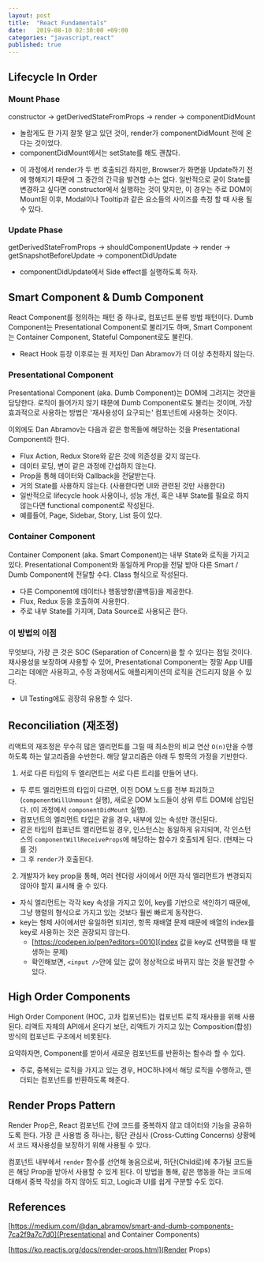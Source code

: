 ```yaml
---
layout: post
title:  "React Fundamentals"
date:   2019-08-10 02:30:00 +09:00
categories: "javascript,react"
published: true
---
```


## Lifecycle In Order

### Mount Phase
constructor -> getDerivedStateFromProps -> render -> componentDidMount

* 놀랍게도 한 가지 잘못 알고 있던 것이, render가 componentDidMount 전에 온다는 것이었다.
* componentDidMount에서는 setState를 해도 괜찮다.
- 이 과정에서 render가 두 번 호출되긴 하지만, Browser가 화면을 Update하기 전에 행해지기 때문에 그 중간의 간극을 발견할 수는 없다. 일반적으로 굳이 State를 변경하고 싶다면 constructor에서 실행하는 것이 맞지만, 이 경우는 주로 DOM이 Mount된 이후, Modal이나 Tooltip과 같은 요소들의 사이즈를 측정 할 때 사용 될 수 있다. 

### Update Phase
getDerivedStateFromProps -> shouldComponentUpdate -> render -> getSnapshotBeforeUpdate -> componentDidUpdate

* componentDidUpdate에서 Side effect를 실행하도록 하자.

## Smart Component & Dumb Component

React Component를 정의하는 패턴 중 하나로, 컴포넌트 분류 방법 패턴이다. Dumb Component는 Presentational Component로 불리기도 하며, Smart Component는 Container Component, Stateful Component로도 불린다.
* React Hook 등장 이후로는 원 저자인 Dan Abramov가 더 이상 추천하지 않는다.

### Presentational Component

Presentational Component (aka. Dumb Component)는 DOM에 그려지는 것만을 담당한다. 로직이 들어가지 않기 때문에 Dumb Component로도 불리는 것이며, 가장 효과적으로 사용하는 방법은 '재사용성이 요구되는' 컴포넌트에 사용하는 것이다.

이외에도 Dan Abramov는 다음과 같은 항목들에 해당하는 것을 Presentational Component라 한다.
* Flux Action, Redux Store와 같은 것에 의존성을 갖지 않는다.
* 데이터 로딩, 변이 같은 과정에 간섭하지 않는다.
* Prop을 통해 데이터와 Callback을 전달받는다.
* 거의 State를 사용하지 않는다. (사용한다면 UI와 관련된 것만 사용한다)
* 일반적으로 lifecycle hook 사용이나, 성능 개선, 혹은 내부 State를 필요로 하지 않는다면 functional component로 작성된다.
* 예를들어, Page, Sidebar, Story, List 등이 있다.

### Container Component

Container Component (aka. Smart Component)는 내부 State와 로직을 가지고 있다. Presentational Component와 동일하게 Prop을 전달 받아 다른 Smart / Dumb Component에 전달할 수다. Class 형식으로 작성된다.

* 다른 Component에 데이터나 행동방향(콜백등)을 제공한다.
* Flux, Redux 등을 호출하여 사용한다.
* 주로 내부 State를 가지며, Data Source로 사용되곤 한다.


### 이 방법의 이점

무엇보다, 가장 큰 것은 SOC (Separation of Concern)을 할 수 있다는 점일 것이다.
재사용성을 보장하며 사용할 수 있어, Presentational Component는 정말 App UI를 그리는 데에만 사용하고, 수정 과정에서도 애플리케이션의 로직을 건드리지 않을 수 있다.

* UI Testing에도 굉장히 유용할 수 있다.

## Reconciliation (재조정)

리액트의 재조정은 무수히 많은 엘리먼트를 그릴 때 최소한의 비교 연산 `O(n)`만을 수행하도록 하는 알고리즘을 수반한다. 해당 알고리즘은 아래 두 항목의 가정을 기반한다.

1. 서로 다른 타입의 두 엘리먼트는 서로 다른 트리를 만들어 낸다.
- 두 루트 엘리먼트의 타입이 다르면, 이전 DOM 노드를 전부 파괴하고 (`componentWillUnmount` 실행), 새로운 DOM 노드들이 상위 루트 DOM에 삽입된다. (이 과정에서 `componentDidMount` 실행).
- 컴포넌트의 엘리먼트 타입은 같을 경우, 내부에 있는 속성만 갱신된다.
- 같은 타입의 컴포넌트 엘리먼트일 경우, 인스턴스는 동일하게 유지되며, 각 인스턴스의 `componentWillReceiveProps`에 해당하는 함수가 호출되게 된다. (현재는 다를 것)
- 그 후 `render`가 호출된다.

2. 개발자가 key prop을 통해, 여러 렌더링 사이에서 어떤 자식 엘리먼트가 변경되지 않아야 할지 표시해 줄 수 있다.
- 자식 엘리먼트는 각각 key 속성을 가지고 있어, key를 기반으로 색인하기 때문에, 그냥 행렬의 형식으로 가지고 있는 것보다 훨씬 빠르게 동작한다. 
- key는 형제 사이에서만 유일하면 되지만, 항목 재배열 문제 때문에 배열의 index를 key로 사용하는 것은 권장되지 않는다.
  - [https://codepen.io/pen?editors=0010](index 값을 key로 선택했을 때 발생하는 문제)
  - 확인해보면, `<input />`안에 있는 값이 정상적으로 바뀌지 않는 것을 발견할 수 있다.


## High Order Components

High Order Component (HOC, 고차 컴포넌트)는 컴포넌트 로직 재사용을 위해 사용된다. 리액트 자체의 API에서 온다기 보단, 리액트가 가지고 있는 Composition(합성) 방식의 컴포넌트 구조에서 비롯된다.

요약하자면, Component를 받아서 새로운 컴포넌트를 반환하는 함수라 할 수 있다.

* 주로, 중복되는 로직을 가지고 있는 경우, HOC하나에서 해당 로직을 수행하고, 렌더되는 컴포넌트를 반환하도록 해준다.

## Render Props Pattern

Render Prop은, React 컴포넌트 간에 코드를 중복하지 않고 데이터와 기능을 공유하도록 한다.
가장 큰 사용법 중 하나는, 횡단 관심사 (Cross-Cutting Concerns) 상황에서 코드 재사용성을 보장하기 위해 사용될 수 있다.

컴포넌트 내부에서 `render` 함수를 선언해 놓음으로써, 하단(Child로)에 추가될 코드들은 해당 Prop을 받아서 사용할 수 있게 된다. 이 방법을 통해, 같은 행동을 하는 코드에 대해서 중복 작성을 하지 않아도 되고, Logic과 UI를 쉽게 구분할 수도 있다.

## References

[https://medium.com/@dan_abramov/smart-and-dumb-components-7ca2f9a7c7d0](Presentational and Container Components)

[https://ko.reactjs.org/docs/render-props.html](Render Props)